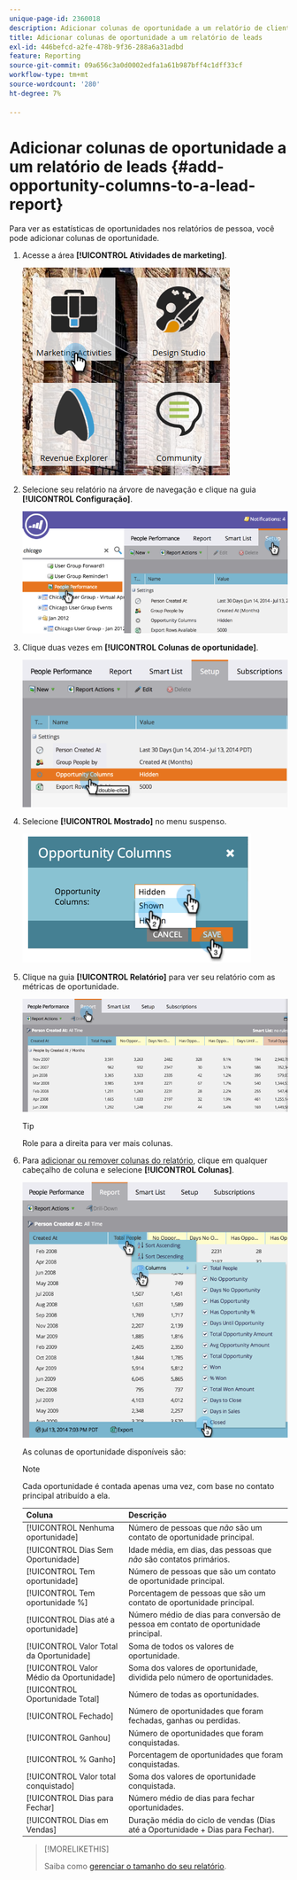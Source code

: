 ```yaml
---
unique-page-id: 2360018
description: Adicionar colunas de oportunidade a um relatório de cliente potencial - Documentação do Marketo - Documentação do produto
title: Adicionar colunas de oportunidade a um relatório de leads
exl-id: 446befcd-a2fe-478b-9f36-288a6a31adbd
feature: Reporting
source-git-commit: 09a656c3a0d0002edfa1a61b987bff4c1dff33cf
workflow-type: tm+mt
source-wordcount: '280'
ht-degree: 7%

---
```


# Adicionar colunas de oportunidade a um relatório de leads {#add-opportunity-columns-to-a-lead-report}

Para ver as estatísticas de oportunidades nos relatórios de pessoa, você pode adicionar colunas de oportunidade.

1. Acesse a área **[!UICONTROL Atividades de marketing]**.

   ![](assets/ma.png)

1. Selecione seu relatório na árvore de navegação e clique na guia **[!UICONTROL Configuração]**.

   ![](assets/two.png)

1. Clique duas vezes em **[!UICONTROL Colunas de oportunidade]**.

   ![](assets/three.png)

1. Selecione **[!UICONTROL Mostrado]** no menu suspenso.

   ![](assets/image2014-9-16-12-3a50-3a33.png)

1. Clique na guia **[!UICONTROL Relatório]** para ver seu relatório com as métricas de oportunidade.

   ![](assets/five.png)

   >[!TIP]
   >
   >Role para a direita para ver mais colunas.

1. Para [adicionar ou remover colunas do relatório](/help/marketo/product-docs/reporting/basic-reporting/editing-reports/select-report-columns.md), clique em qualquer cabeçalho de coluna e selecione **[!UICONTROL Colunas]**.

   ![](assets/six.png)

   As colunas de oportunidade disponíveis são:

   >[!NOTE]
   >
   >Cada oportunidade é contada apenas uma vez, com base no contato principal atribuído a ela.

   | Coluna | Descrição |
   |---|---|
   | [!UICONTROL Nenhuma oportunidade] | Número de pessoas que *não* são um contato de oportunidade principal. |
   | [!UICONTROL Dias Sem Oportunidade] | Idade média, em dias, das pessoas que *não* são contatos primários. |
   | [!UICONTROL Tem oportunidade] | Número de pessoas que são um contato de oportunidade principal. |
   | [!UICONTROL Tem oportunidade %] | Porcentagem de pessoas que são um contato de oportunidade principal. |
   | [!UICONTROL Dias até a oportunidade] | Número médio de dias para conversão de pessoa em contato de oportunidade principal. |
   | [!UICONTROL Valor Total da Oportunidade] | Soma de todos os valores de oportunidade. |
   | [!UICONTROL Valor Médio da Oportunidade] | Soma dos valores de oportunidade, dividida pelo número de oportunidades. |
   | [!UICONTROL Oportunidade Total] | Número de todas as oportunidades. |
   | [!UICONTROL Fechado] | Número de oportunidades que foram fechadas, ganhas ou perdidas. |
   | [!UICONTROL Ganhou] | Número de oportunidades que foram conquistadas. |
   | [!UICONTROL % Ganho] | Porcentagem de oportunidades que foram conquistadas. |
   | [!UICONTROL Valor total conquistado] | Soma dos valores de oportunidade conquistada. |
   | [!UICONTROL Dias para Fechar] | Número médio de dias para fechar oportunidades. |
   | [!UICONTROL Dias em Vendas] | Duração média do ciclo de vendas (Dias até a Oportunidade + Dias para Fechar). |

   >[!MORELIKETHIS]
   >
   >Saiba como [gerenciar o tamanho do seu relatório](/help/marketo/product-docs/reporting/basic-reporting/editing-reports/configure-report-size.md).
